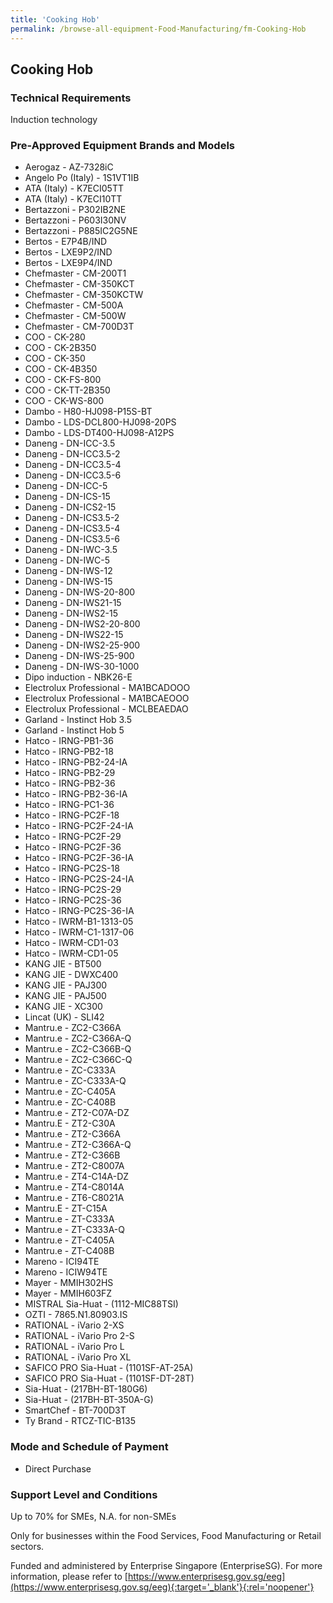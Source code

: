 ```yaml
---
title: 'Cooking Hob'
permalink: /browse-all-equipment-Food-Manufacturing/fm-Cooking-Hob
---
```


## Cooking Hob

### Technical Requirements

Induction technology


### Pre-Approved Equipment Brands and Models

- Aerogaz - AZ-7328iC
- Angelo Po (Italy) - 1S1VT1IB
- ATA (Italy) - K7ECI05TT
- ATA (Italy) - K7ECI10TT
- Bertazzoni - P302IB2NE
- Bertazzoni - P603I30NV
- Bertazzoni - P885IC2G5NE
- Bertos - E7P4B/IND
- Bertos - LXE9P2/IND
- Bertos - LXE9P4/IND
- Chefmaster - CM-200T1
- Chefmaster - CM-350KCT
- Chefmaster - CM-350KCTW
- Chefmaster - CM-500A
- Chefmaster - CM-500W
- Chefmaster - CM-700D3T
- COO - CK-280
- COO - CK-2B350
- COO - CK-350
- COO - CK-4B350
- COO - CK-FS-800
- COO - CK-TT-2B350
- COO - CK-WS-800
- Dambo - H80-HJ098-P15S-BT
- Dambo - LDS-DCL800-HJ098-20PS
- Dambo - LDS-DT400-HJ098-A12PS
- Daneng - DN-ICC-3.5
- Daneng - DN-ICC3.5-2
- Daneng - DN-ICC3.5-4
- Daneng - DN-ICC3.5-6
- Daneng - DN-ICC-5
- Daneng - DN-ICS-15
- Daneng - DN-ICS2-15
- Daneng - DN-ICS3.5-2
- Daneng - DN-ICS3.5-4
- Daneng - DN-ICS3.5-6
- Daneng - DN-IWC-3.5
- Daneng - DN-IWC-5
- Daneng - DN-IWS-12
- Daneng - DN-IWS-15
- Daneng - DN-IWS-20-800
- Daneng - DN-IWS21-15
- Daneng - DN-IWS2-15
- Daneng - DN-IWS2-20-800
- Daneng - DN-IWS22-15
- Daneng - DN-IWS2-25-900
- Daneng - DN-IWS-25-900
- Daneng - DN-IWS-30-1000
- Dipo induction - NBK26-E
- Electrolux Professional - MA1BCADOOO
- Electrolux Professional - MA1BCAEOOO
- Electrolux Professional - MCLBEAEDAO
- Garland - Instinct Hob 3.5
- Garland - Instinct Hob 5
- Hatco - IRNG-PB1-36
- Hatco - IRNG-PB2-18
- Hatco - IRNG-PB2-24-IA
- Hatco - IRNG-PB2-29
- Hatco - IRNG-PB2-36
- Hatco - IRNG-PB2-36-IA
- Hatco - IRNG-PC1-36
- Hatco - IRNG-PC2F-18
- Hatco - IRNG-PC2F-24-IA
- Hatco - IRNG-PC2F-29
- Hatco - IRNG-PC2F-36
- Hatco - IRNG-PC2F-36-IA
- Hatco - IRNG-PC2S-18
- Hatco - IRNG-PC2S-24-IA
- Hatco - IRNG-PC2S-29
- Hatco - IRNG-PC2S-36
- Hatco - IRNG-PC2S-36-IA
- Hatco - IWRM-B1-1313-05
- Hatco - IWRM-C1-1317-06
- Hatco - IWRM-CD1-03
- Hatco - IWRM-CD1-05
- KANG JIE - BT500
- KANG JIE - DWXC400
- KANG JIE - PAJ300
- KANG JIE - PAJ500
- KANG JIE - XC300
- Lincat (UK) - SLI42
- Mantru.e - ZC2-C366A
- Mantru.e - ZC2-C366A-Q
- Mantru.e - ZC2-C366B-Q
- Mantru.e - ZC2-C366C-Q
- Mantru.e - ZC-C333A
- Mantru.e - ZC-C333A-Q
- Mantru.e - ZC-C405A
- Mantru.e - ZC-C408B
- Mantru.e - ZT2-C07A-DZ
- Mantru.E - ZT2-C30A
- Mantru.e - ZT2-C366A
- Mantru.e - ZT2-C366A-Q
- Mantru.e - ZT2-C366B
- Mantru.e - ZT2-C8007A
- Mantru.e - ZT4-C14A-DZ
- Mantru.e - ZT4-C8014A
- Mantru.e - ZT6-C8021A
- Mantru.E - ZT-C15A
- Mantru.e - ZT-C333A
- Mantru.e - ZT-C333A-Q
- Mantru.e - ZT-C405A
- Mantru.e - ZT-C408B
- Mareno - ICI94TE
- Mareno - ICIW94TE
- Mayer - MMIH302HS
- Mayer - MMIH603FZ
- MISTRAL Sia-Huat - (1112-MIC88TSI)
- OZTI - 7865.N1.80903.IS
- RATIONAL - iVario 2-XS
- RATIONAL - iVario Pro 2-S
- RATIONAL - iVario Pro L
- RATIONAL - iVario Pro XL 
- SAFICO PRO Sia-Huat - (1101SF-AT-25A)
- SAFICO PRO Sia-Huat - (1101SF-DT-28T)
- Sia-Huat - (217BH-BT-180G6)
- Sia-Huat - (217BH-BT-350A-G)
- SmartChef - BT-700D3T
- Ty Brand - RTCZ-TIC-B135

### Mode and Schedule of Payment 

- Direct Purchase

### Support Level and Conditions

Up to 70% for SMEs, N.A. for non-SMEs

Only for businesses within the Food Services, Food Manufacturing or Retail sectors.

Funded and administered by Enterprise Singapore (EnterpriseSG). For more information, please refer to [https://www.enterprisesg.gov.sg/eeg](https://www.enterprisesg.gov.sg/eeg){:target='_blank'}{:rel='noopener'}

<script src='/jquery/resize-tables.js'></script>
